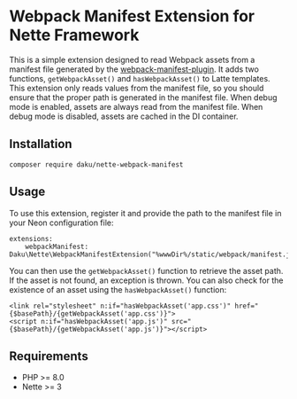# Webpack Manifest Extension for Nette Framework
This is a simple extension designed to read Webpack assets from a manifest file generated by the [webpack-manifest-plugin](https://github.com/shellscape/webpack-manifest-plugin). It adds two functions, `getWebpackAsset()` and `hasWebpackAsset()` to Latte templates. This extension only reads values from the manifest file, so you should ensure that the proper path is generated in the manifest file. When debug mode is enabled, assets are always read from the manifest file. When debug mode is disabled, assets are cached in the DI container.

## Installation
```shell
composer require daku/nette-webpack-manifest
```

## Usage
To use this extension, register it and provide the path to the manifest file in your Neon configuration file:

```neon
extensions:
	webpackManifest: Daku\Nette\WebpackManifestExtension("%wwwDir%/static/webpack/manifest.json")
```

You can then use the `getWebpackAsset()` function to retrieve the asset path. If the asset is not found, an exception is thrown. You can also check for the existence of an asset using the `hasWebpackAsset()` function:

```latte
<link rel="stylesheet" n:if="hasWebpackAsset('app.css')" href="{$basePath}/{getWebpackAsset('app.css')}">
<script n:if="hasWebpackAsset('app.js')" src="{$basePath}/{getWebpackAsset('app.js')}"></script>
```

## Requirements
- PHP >= 8.0
- Nette >= 3
